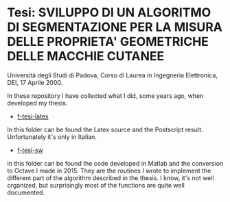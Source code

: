 # Tesi: SVILUPPO DI UN ALGORITMO DI SEGMENTAZIONE PER LA MISURA DELLE PROPRIETA' GEOMETRICHE DELLE MACCHIE CUTANEE

Università degli Studi di Padova, Corso di Laurea in Ingegneria Elettronica, DEI, 17 Aprile 2000.

In these repository I have collected what I did, some years ago, when developed my thesis.

* [f-tesi-latex][thesis-latex] 

In this folder can be found the Latex source and the Postscript result.
Unfortunately it's only in Italian.

[thesis-latex]: https://github.com/mzonta/f-tesi-unipd/tree/master/f-tesi-latex

* [f-tesi-sw][thesis-sw]

In this folder can be found the code developed in Matlab and the conversion to Octave I made in 2015.
They are the routines I wrote to implement the different part of the algorithm described in the thesis.
I know, it's not well organized, but surprisingly most of the functions are quite well documented.

[thesis-sw]: https://github.com/mzonta/f-tesi-unipd/tree/master/f-tesi-sw
